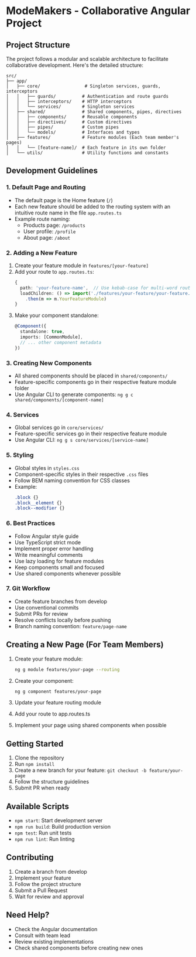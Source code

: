 # ModeMakers - Collaborative Angular Project

## Project Structure

The project follows a modular and scalable architecture to facilitate collaborative development. Here's the detailed structure:

```
src/
├── app/
│   ├── core/                 # Singleton services, guards, interceptors
│   │   ├── guards/          # Authentication and route guards
│   │   ├── interceptors/    # HTTP interceptors
│   │   └── services/        # Singleton services
│   ├── shared/              # Shared components, pipes, directives
│   │   ├── components/      # Reusable components
│   │   ├── directives/      # Custom directives
│   │   ├── pipes/           # Custom pipes
│   │   └── models/          # Interfaces and types
│   ├── features/            # Feature modules (Each team member's pages)
│   │   └── [feature-name]/  # Each feature in its own folder
│   └── utils/               # Utility functions and constants
```

## Development Guidelines

### 1. Default Page and Routing
- The default page is the Home feature (`/`)
- Each new feature should be added to the routing system with an intuitive route name in the file `app.routes.ts`
- Example route naming:
  - Products page: `/products`
  - User profile: `/profile`
  - About page: `/about`

### 2. Adding a New Feature
1. Create your feature module in `features/[your-feature]`
2. Add your route to `app.routes.ts`:
   ```typescript
   {
     path: 'your-feature-name',  // Use kebab-case for multi-word routes
     loadChildren: () => import('./features/your-feature/your-feature.module')
       .then(m => m.YourFeatureModule)
   }
   ```
3. Make your component standalone:
   ```typescript
   @Component({
     standalone: true,
     imports: [CommonModule],
     // ... other component metadata
   })
   ```

### 3. Creating New Components
- All shared components should be placed in `shared/components/`
- Feature-specific components go in their respective feature module folder
- Use Angular CLI to generate components: `ng g c shared/components/[component-name]`

### 4. Services
- Global services go in `core/services/`
- Feature-specific services go in their respective feature module
- Use Angular CLI: `ng g s core/services/[service-name]`

### 5. Styling
- Global styles in `styles.css`
- Component-specific styles in their respective `.css` files
- Follow BEM naming convention for CSS classes
- Example:
  ```css
  .block {}
  .block__element {}
  .block--modifier {}
  ```

### 6. Best Practices
- Follow Angular style guide
- Use TypeScript strict mode
- Implement proper error handling
- Write meaningful comments
- Use lazy loading for feature modules
- Keep components small and focused
- Use shared components whenever possible

### 7. Git Workflow
- Create feature branches from develop
- Use conventional commits
- Submit PRs for review
- Resolve conflicts locally before pushing
- Branch naming convention: `feature/page-name`

## Creating a New Page (For Team Members)

1. Create your feature module:
   ```bash
   ng g module features/your-page --routing
   ```

2. Create your component:
   ```bash
   ng g component features/your-page
   ```

3. Update your feature routing module
4. Add your route to app.routes.ts
5. Implement your page using shared components when possible

## Getting Started

1. Clone the repository
2. Run `npm install`
3. Create a new branch for your feature: `git checkout -b feature/your-page`
4. Follow the structure guidelines
5. Submit PR when ready

## Available Scripts

- `npm start`: Start development server
- `npm run build`: Build production version
- `npm test`: Run unit tests
- `npm run lint`: Run linting

## Contributing

1. Create a branch from develop
2. Implement your feature
3. Follow the project structure
4. Submit a Pull Request
5. Wait for review and approval

## Need Help?

- Check the Angular documentation
- Consult with team lead
- Review existing implementations
- Check shared components before creating new ones
